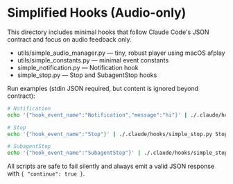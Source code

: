 # Simplified Hooks (Audio-only)

This directory includes minimal hooks that follow Claude Code's JSON contract and focus on audio feedback only.

- utils/simple_audio_manager.py — tiny, robust player using macOS afplay
- utils/simple_constants.py — minimal event constants
- simple_notification.py — Notification hook
- simple_stop.py — Stop and SubagentStop hooks

Run examples (stdin JSON required, but content is ignored beyond contract):

```bash
# Notification
echo '{"hook_event_name":"Notification","message":"hi"}' | ./.claude/hooks/simple_notification.py

# Stop
echo '{"hook_event_name":"Stop"}' | ./.claude/hooks/simple_stop.py Stop

# SubagentStop
echo '{"hook_event_name":"SubagentStop"}' | ./.claude/hooks/simple_stop.py SubagentStop
```

All scripts are safe to fail silently and always emit a valid JSON response with `{ "continue": true }`.
